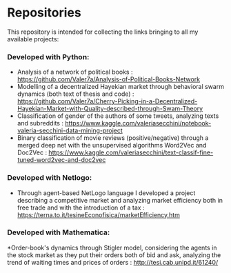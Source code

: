 # Repositories

This repository is intended for collecting the links bringing to all my available projects:

### Developed with Python:

* Analysis of a network of political books : https://github.com/Valer7a/Analysis-of-Political-Books-Network
* Modelling of a decentralized Hayekian market through behavioral swarm dynamics (both text of thesis and code) : https://github.com/Valer7a/Cherry-Picking-in-a-Decentralized-Hayekian-Market-with-Quality-described-through-Swam-Theory
* Classification of gender of the authors of some tweets, analyzing texts and subreddits : https://www.kaggle.com/valeriasecchini/notebook-valeria-secchini-data-mining-project
* Binary classification of movie reviews (positive/negative) through a merged deep net with the unsupervised algorithms Word2Vec and Doc2Vec  : https://www.kaggle.com/valeriasecchini/text-classif-fine-tuned-word2vec-and-doc2vec


### Developed with Netlogo:

* Through agent-based NetLogo language I developed a project describing a competitive market and analyzing market efficiency both in free trade and with the introduction of a tax : https://terna.to.it/tesineEconofisica/marketEfficiency.htm


### Developed with Mathematica:

*Order-book's dynamics through Stigler model, considering the agents in the stock market as they put their orders both of bid and ask, analyzing the trend of waiting times and prices of orders : http://tesi.cab.unipd.it/61240/ 
